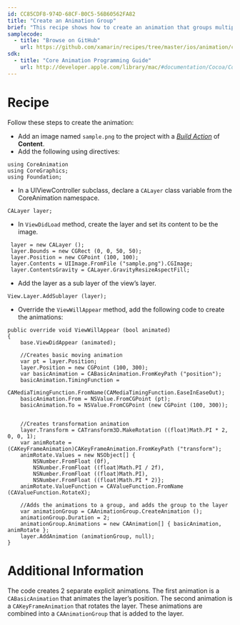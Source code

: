 ```yaml
---
id: CC85CDF8-974D-68CF-B0C5-56B60562FA82
title: "Create an Animation Group"
brief: "This recipe shows how to create an animation that groups multiple animations together using Core Animation."
samplecode:
  - title: "Browse on GitHub" 
    url: https://github.com/xamarin/recipes/tree/master/ios/animation/coreanimation/create_an_animation_group
sdk:
  - title: "Core Animation Programming Guide" 
    url: http://developer.apple.com/library/mac/#documentation/Cocoa/Conceptual/CoreAnimation_guide/Introduction/Introduction.html
---
```


<a name="Recipe" class="injected"></a>


# Recipe

Follow these steps to create the animation:

-  Add an image named `sample.png` to the project with a [*Build Action*](http://developer.xamarin.com/guides/ios/application_fundamentals/working_with_images/) of **Content**.
-  Add the following using directives:

```
using CoreAnimation
using CoreGraphics;
using Foundation;
```
-  In a UIViewController subclass, declare a `CALayer` class variable from the CoreAnimation namespace.


```
CALayer layer;
```

-  In `ViewDidLoad` method, create the layer and set its content to be the image.


```
 layer = new CALayer ();
 layer.Bounds = new CGRect (0, 0, 50, 50);
 layer.Position = new CGPoint (100, 100);
 layer.Contents = UIImage.FromFile ("sample.png").CGImage;
 layer.ContentsGravity = CALayer.GravityResizeAspectFill;
```

-  Add the layer as a sub layer of the view’s layer.


```
View.Layer.AddSublayer (layer);
```

-  Override the `ViewWillAppear` method,  add the following code to create the animations:


```
public override void ViewWillAppear (bool animated)
{
	base.ViewDidAppear (animated);

	//Creates basic moving animation
	var pt = layer.Position;
	layer.Position = new CGPoint (100, 300);
	var basicAnimation = CABasicAnimation.FromKeyPath ("position");
	basicAnimation.TimingFunction =
					CAMediaTimingFunction.FromName(CAMediaTimingFunction.EaseInEaseOut);
	basicAnimation.From = NSValue.FromCGPoint (pt);
	basicAnimation.To = NSValue.FromCGPoint (new CGPoint (100, 300));


	//Creates transformation animation
	layer.Transform = CATransform3D.MakeRotation ((float)Math.PI * 2, 0, 0, 1);
	var animRotate = (CAKeyFrameAnimation)CAKeyFrameAnimation.FromKeyPath ("transform");
	animRotate.Values = new NSObject[] {
		NSNumber.FromFloat (0f),
		NSNumber.FromFloat ((float)Math.PI / 2f),
		NSNumber.FromFloat ((float)Math.PI),
		NSNumber.FromFloat ((float)Math.PI * 2)};
	animRotate.ValueFunction = CAValueFunction.FromName (CAValueFunction.RotateX);

	//Adds the animations to a group, and adds the group to the layer
	var animationGroup = CAAnimationGroup.CreateAnimation ();
	animationGroup.Duration = 2;
	animationGroup.Animations = new CAAnimation[] { basicAnimation, animRotate };
	layer.AddAnimation (animationGroup, null);
}
```

 <a name="Additional_Information" class="injected"></a>


# Additional Information

The code creates 2 separate explicit animations. The first animation is a
`CABasicAnimation` that animates the layer’s position. The second animation is a
`CAKeyFrameAnimation` that rotates the layer. These animations are combined into a
`CAAnimationGroup` that is added to the layer.


